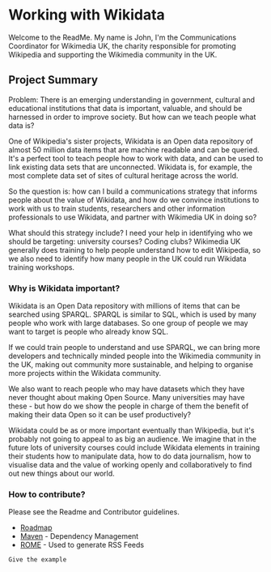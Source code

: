 # Working with Wikidata

Welcome to the ReadMe. My name is John, I'm the Communications Coordinator for Wikimedia UK, the charity responsible for promoting
Wikipedia and supporting the Wikimedia community in the UK. 

## Project Summary

Problem: There is an emerging understanding in government, cultural and educational institutions that data is important, valuable, 
and should be harnessed in order to improve society. But how can we teach people what data is?

One of Wikipedia's sister projects, Wikidata is an Open data repository of almost 50 million data items that are machine readable 
and can be queried. It's a perfect tool to teach people how to work with data, and can be used to link existing data sets that are 
unconnected. Wikidata is, for example, the most complete data set of sites of cultural heritage across the world.

So the question is: how can I build a communications strategy that informs people about the value of Wikidata, and how do we convince
institutions to work with us to train students, researchers and other information professionals to use Wikidata, and partner with 
Wikimedia UK in doing so?

What should this strategy include? I need your help in identifying who we should be targeting: university courses? Coding clubs? 
Wikimedia UK generally does training to help people understand how to edit Wikipedia, so we also need to identify how many people in
the UK could run Wikidata training workshops.

### Why is Wikidata important?

Wikidata is an Open Data repository with millions of items that can be searched using SPARQL. SPARQL is similar to SQL, which is used
by many people who work with large databases. So one group of people we may want to target is people who already know SQL. 

If we could train people to understand and use SPARQL, we can bring more developers and technically minded people into the Wikimedia
community in the UK, making out community more sustainable, and helping to organise more projects within the Wikidata community.

We also want to reach people who may have datasets which they have never thought about making Open Source. Many universities may have
these - but how do we show the people in charge of them the benefit of making their data Open so it can be usef productively?

Wikidata could be as or more important eventually than Wikipedia, but it's probably not going to appeal to as big an audience. We 
imagine that in the future lots of university courses could include Wikidata elements in training their students how to manipulate
data, how to do data journalism, how to visualise data and the value of working openly and collaboratively to find out new things
about our world.

### How to contribute?

Please see the Readme and Contributor guidelines.


* [Roadmap](https://github.com/jwsl85/Working-with-Wikidata/blob/master/Roadmap.md) 
* [Maven](https://maven.apache.org/) - Dependency Management
* [ROME](https://rometools.github.io/rome/) - Used to generate RSS Feeds

```
Give the example
```
